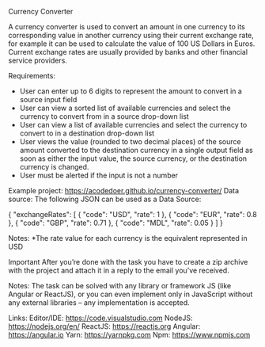
Currency Converter

A currency converter is used to convert an amount in one currency to its corresponding value in another currency using their current exchange rate, for example it can be used to calculate the value of 100 US Dollars in Euros. Current exchange rates are usually provided by banks and other financial service providers.

Requirements:

- User can enter up to 6 digits to represent the amount to convert in a source input field
- User can view a sorted list of available currencies and select the currency to convert from in a source drop-down list
- User can view a list of available currencies and select the currency to convert to in a destination drop-down list
- User views the value (rounded to two decimal places) of the source amount converted to the destination currency in a single output field as soon as either the input value, the source currency, or the destination currency is changed.
- User must be alerted if the input is not a number

Example project: https://acodedoer.github.io/currency-converter/
Data source:
The following JSON can be used as a Data Source:

{
"exchangeRates": [
{
"code": "USD",
"rate": 1
},
{
"code": "EUR",
"rate": 0.8
},
{
"code": "GBP",
"rate": 0.71
},
{
"code": "MDL",
"rate": 0.05
}
]
}

Notes:
\*The rate value for each currency is the equivalent represented in USD

Important
After you’re done with the task you have to create a zip archive with the project and attach it in a reply to the email you’ve received.

Notes:
The task can be solved with any library or framework JS (like Angular or ReactJS), or you can even implement only in JavaScript without any external libraries – any implementation is accepted.

Links:
Editor/IDE: https://code.visualstudio.com
NodeJS: https://nodejs.org/en/
ReactJS: https://reactjs.org
Angular: https://angular.io
Yarn: https://yarnpkg.com
Npm: https://www.npmjs.com


